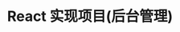---
title: 2. React 实现项目(后台管理)
meta: 
  - bgImage: http://pic.closeeyes.cn/react2.jpg
tag: React
---